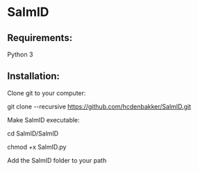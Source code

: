 # SalmID

## Requirements:
Python 3

## Installation:
Clone git to your computer:

git clone --recursive https://github.com/hcdenbakker/SalmID.git

Make SalmID executable:

cd SalmID/SalmID

chmod +x SalmID.py


Add the SalmID folder to your path

